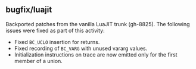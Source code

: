## bugfix/luajit

Backported patches from the vanilla LuaJIT trunk (gh-8825). The following issues
were fixed as part of this activity:

* Fixed `BC_UCLO` insertion for returns.
* Fixed recording of `BC_VARG` with unused vararg values.
* Initialization instructions on trace are now emitted only for the first
  member of a union.
